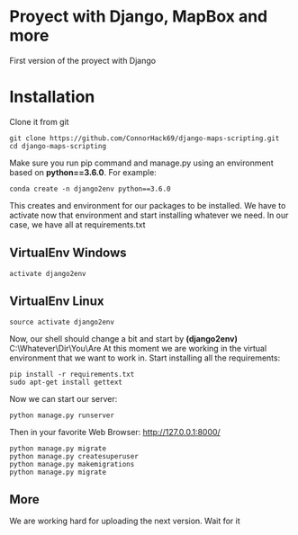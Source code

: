 
# Proyect with Django, MapBox and more

First version of the proyect with Django


# Installation
Clone it from git

    git clone https://github.com/ConnorHack69/django-maps-scripting.git
    cd django-maps-scripting

Make sure you run pip command and manage.py using an environment based on **python==3.6.0**. For example:

    conda create -n django2env python==3.6.0
    
This creates and environment for our packages to be installed. We have to activate now that environment and start installing whatever we need. In our case, we have all at requirements.txt

## VirtualEnv Windows

    activate django2env
## VirtualEnv Linux

    source activate django2env
Now, our shell should change a bit and start by **(**django2env**)** C:\Whatever\Dir\You\Are
At this moment we are working in the virtual environment that we want to work in. Start installing all the requirements:

    pip install -r requirements.txt
    sudo apt-get install gettext

Now we can start our server:

    python manage.py runserver
    
Then in your favorite Web Browser: http://127.0.0.1:8000/

    python manage.py migrate
    python manage.py createsuperuser
    python manage.py makemigrations
    python manage.py migrate

## More

We are working hard for uploading the next version. Wait for it
